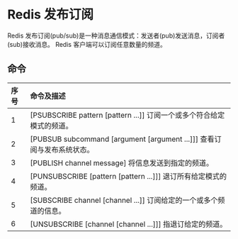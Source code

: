 # Redis 发布订阅

Redis 发布订阅\(pub/sub\)是一种消息通信模式：发送者\(pub\)发送消息，订阅者\(sub\)接收消息。 Redis 客户端可以订阅任意数量的频道。

## 命令

| 序号 | 命令及描述 |
| :--- | :--- |
| 1 | \[PSUBSCRIBE pattern \[pattern ...\]\]  订阅一个或多个符合给定模式的频道。 |
| 2 | \[PUBSUB subcommand \[argument \[argument ...\]\]\]  查看订阅与发布系统状态。 |
| 3 | \[PUBLISH channel message\]  将信息发送到指定的频道。 |
| 4 | \[PUNSUBSCRIBE \[pattern \[pattern ...\]\]\]  退订所有给定模式的频道。 |
| 5 | \[SUBSCRIBE channel \[channel ...\]\]  订阅给定的一个或多个频道的信息。 |
| 6 | \[UNSUBSCRIBE \[channel \[channel ...\]\]\]  指退订给定的频道。 |

